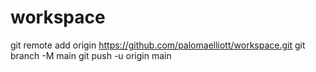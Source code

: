 # workspace
git remote add origin https://github.com/palomaelliott/workspace.git
git branch -M main
git push -u origin main
